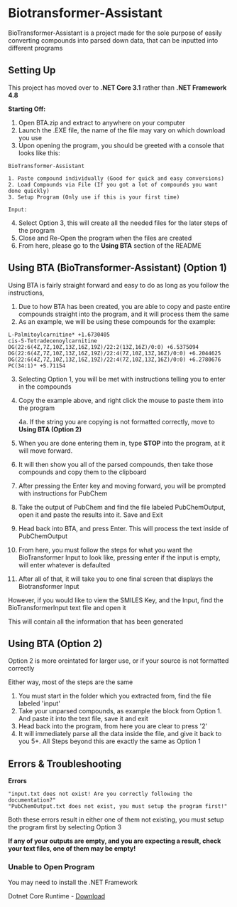 # Biotransformer-Assistant
BioTransformer-Assistant is a project made for the sole purpose of easily converting compounds into parsed down data, that can be inputted into different programs

## Setting Up
This project has moved over to **.NET Core 3.1** rather than **.NET Framework 4.8**

**Starting Off:**
1. Open BTA.zip and extract to anywhere on your computer
2. Launch the .EXE file, the name of the file may vary on which download you use
3. Upon opening the program, you should be greeted with a console that looks like this:

```
BioTransformer-Assistant

1. Paste compound individually (Good for quick and easy conversions)
2. Load Compounds via File (If you got a lot of compounds you want done quickly)
3. Setup Program (Only use if this is your first time)

Input:
```
4. Select Option 3, this will create all the needed files for the later steps of the program
5. Close and Re-Open the program when the files are created
6. From here, please go to the **Using BTA** section of the README

## Using BTA (BioTransformer-Assistant) (Option 1)
Using BTA is fairly straight forward and easy to do as long as you follow the instructions,
1. Due to how BTA has been created, you are able to copy and paste entire compounds straight into the program, and it will process them the same
2. As an example, we will be using these compounds for the example:
```
L-Palmitoylcarnitine* +1.6730405
cis-5-Tetradecenoylcarnitine
DG(22:6(4Z,7Z,10Z,13Z,16Z,19Z)/22:2(13Z,16Z)/0:0) +6.5375094
DG(22:6(4Z,7Z,10Z,13Z,16Z,19Z)/22:4(7Z,10Z,13Z,16Z)/0:0) +6.2044625
DG(22:6(4Z,7Z,10Z,13Z,16Z,19Z)/22:4(7Z,10Z,13Z,16Z)/0:0) +6.2780676
PC(34:1)* +5.71154
```
3. Selecting Option 1, you will be met with instructions telling you to enter in the compounds
4. Copy the example above, and right click the mouse to paste them into the program

      4a. If the string you are copying is not formatted correctly, move to **Using BTA (Option 2)**
  
6. When you are done entering them in, type **STOP** into the program, at it will move forward.
7. It will then show you all of the parsed compounds, then take those compounds and copy them to the clipboard
8. After pressing the Enter key and moving forward, you will be prompted with instructions for PubChem
9. Take the output of PubChem and find the file labeled PubChemOutput, open it and paste the results into it. Save and Exit
10. Head back into BTA, and press Enter. This will process the text inside of PubChemOutput
11. From here, you must follow the steps for what you want the BioTransformer Input to look like, pressing enter if the input is empty, will enter whatever is defaulted
12. After all of that, it will take you to one final screen that displays the Biotransformer Input

However, if you would like to view the SMILES Key, and the Input, find the BioTransformerInput text file and open it

This will contain all the information that has been generated

## Using BTA (Option 2)
Option 2 is more oreintated for larger use, or if your source is not formatted correctly

Either way, most of the steps are the same
1. You must start in the folder which you extracted from, find the file labeled 'input'
2. Take your unparsed compounds, as example the block from Option 1. And paste it into the text file, save it and exit
3. Head back into the program, from here you are clear to press '2'
4. It will immediately parse all the data inside the file, and give it back to you 
5+. All Steps beyond this are exactly the same as Option 1

## Errors & Troubleshooting
**Errors**

    "input.txt does not exist! Are you correctly following the documentation?"
    "PubChemOutput.txt does not exist, you must setup the program first!"
Both these errors result in either one of them not existing, you must setup the program first by selecting Option 3

**If any of your outputs are empty, and you are expecting a result, check your text files, one of them may be empty!**

### Unable to Open Program
You may need to install the .NET Framework

Dotnet Core Runtime - [Download](https://dotnet.microsoft.com/download/dotnet/thank-you/runtime-3.1.19-windows-x64-installer)


